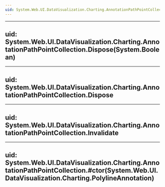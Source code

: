 ```yaml
---
uid: System.Web.UI.DataVisualization.Charting.AnnotationPathPointCollection
---
```


---
uid: System.Web.UI.DataVisualization.Charting.AnnotationPathPointCollection.Dispose(System.Boolean)
---

---
uid: System.Web.UI.DataVisualization.Charting.AnnotationPathPointCollection.Dispose
---

---
uid: System.Web.UI.DataVisualization.Charting.AnnotationPathPointCollection.Invalidate
---

---
uid: System.Web.UI.DataVisualization.Charting.AnnotationPathPointCollection.#ctor(System.Web.UI.DataVisualization.Charting.PolylineAnnotation)
---
